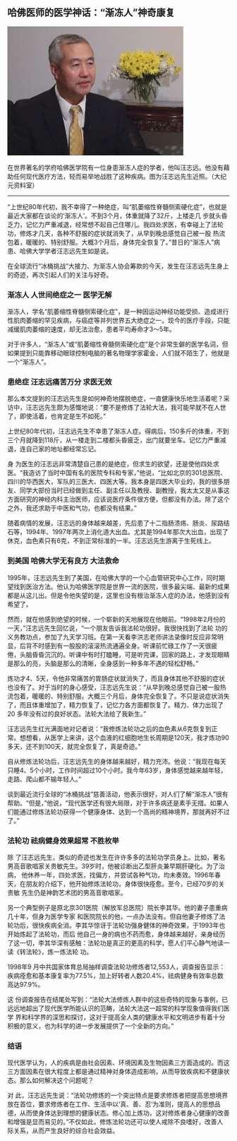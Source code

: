 ## 哈佛医师的医学神话：“渐冻人”神奇康复

![汪志远先生近照](../Images/wzy.jpg)

在世界著名的学府哈佛医学院有一位身患渐冻人症的学者，他叫汪志远。他没有藉助任何现代医疗方法，轻而易举地战胜了这种疾病。图为汪志远先生近照。（大纪元资料室）

---

“上世纪80年代初，我不幸得了一种绝症，叫“肌萎缩性脊髓侧索硬化症”，也就是最近大家都在谈论的‘渐冻人’。不到3个月，体重就降了32斤，上楼走几 步就头昏乏力，记忆力严重减退，经常想不起自己住哪儿。我四处求医，有幸碰上了法轮功，修炼才几天，各种不舒服的症状就消失了，从早到晚总感觉自己被一股 热流包着，暖暖的、特别舒服。大概3个月后，身体完全恢复了。”昔日的“渐冻人”病患、哈佛大学学者汪志远先生如是说。

在全球流行“冰桶挑战”大接力、为渐冻人协会筹款的今天，发生在汪志远先生身上的奇迹，再次引起人们的关注与好奇。

### 渐冻人 人世间绝症之一 医学无解

渐冻人，学名“肌萎缩性脊髓侧索硬化症”，是一种因运动神经功能受损、造成进行性肌肉萎缩的罕见疾病，与癌症等并列世界五大绝症之一。现今的医疗手段，只能减缓肌肉萎缩的速度，却无法治愈，患者平均寿命才3～5年。

对于许多人，“渐冻人”或“肌萎缩性脊髓侧索硬化症”是个非常生僻的医学名词，但如果提到只能靠移动眼球控制电脑的著名物理学家霍金，人们就不陌生了，他就是一个“渐冻人”。

### 患绝症 汪志远痛苦万分 求医无效

那么本文提到的汪志远先生是如何神奇地摆脱绝症，一直健康快乐地生活着呢？采访中，汪志远先生颇为感慨地说：“要不是修炼了法轮大法，我可能早就不在人世了，即使活着，也肯定是生不如死。”

上世纪80年代初，汪志远先生不幸患了渐冻人症。得病后，150多斤的体重，不到三个月就降到118斤，从一楼走到二楼都头昏疲乏，出门就要坐车。记忆力严重减退，连自己家的地址都经常忘记。

身 为医生的汪志远非常清楚自己患的是绝症，但求生的欲望，还是使他四处求医。“我造访了当时中国有名的医院专科和专家，”他说，“比如北京的301总医院、 四川的华西医大，军队的三医大、四医大等。我本身是四医大毕业的，我的很多朋友、同学大部份当时已经做到主任、副主任以及教授、副教授，我太太又是从事这 方面研究的神经内科主治医师，应该说医疗条件很方便，但都没有办法。除了这个之外，我还求助于中医和气功，也都没有结果。”

随着病情的发展，汪志远的身体越来越差，先后患了十二指肠溃疡、肠炎、尿路结石等，1994年、1997年两次上消化道大出血。尤其是1994年那次大出血，出现了休克，血色素只有6克，不到正常标准的一半。汪志远先生游离于生死线上。

### 到美国 哈佛大学无有良方 大法救命

1995年，汪志远先生到了美国，在哈佛大学的一个心血管研究中心工作，同时期望找到医治方法。他认为哈佛医学院是世界一流的医院，很多最尖端、最新的成果都是从这儿出。但是令他失望的是，这里也没有根治渐冻人症的办法，他感到没有希望了。

然而，就在他感到绝望的时候，一个崭新的天地展现在他眼前。“1998年2月份的一天，”汪志远先生回忆说，“一个朋友告诉我法轮功很好。我很快找到了法轮 功的义务教功点，参加了九天学习班。在第一天看李洪志老师讲法录像时反应非常明显，后背不时感到有一股股的滚滚热流通遍全身。听课前忙碌工作了一天很疲 倦，头脑昏昏沉沉的。听课中有时打瞌睡，可是听完课，回家的路上，才发现眼睛是那么的亮，头脑是那么的清晰，全身感到一种多年不遇的轻松舒畅。”

炼功才4、5天，令他非常痛苦的胃肠症状就消失了，而且身体其他不舒服的症状也没有了。对于当时的身心感受，汪志远先生说：“从早到晚总感觉自己被一股热流包着，暖暖的、特别舒服。大概三个月后，身体完全恢复了。不只是说症状消失了，而且体重增加了，精力恢复了，记忆力各方面都恢复了。精力、体力出现了20 多年没有过的良好状态。法轮大法给了我新生。”

汪志远先生红光满面地对记者说：“我修炼法轮功之后的血色素从6克恢复到正常。想想看，从医学上来讲，这个血液的红细胞地生长周期是120天，我才炼功90多天，还不到100天，就完全恢复了，真是奇迹。”

自从修炼法轮功后，汪志远先生的身体越来越好，精力充沛。他说：“我现在每天只睡4、5个小时，工作时间超过10个小时。我今年63岁，身体感觉越来越年轻，走路、爬山都不输年轻人。”

谈到最近流行全球的“冰桶挑战”慈善活动，他表示很好，对人们了解“渐冻人”很有帮助。“但是，”他说，“现代医学还有很大局限，对于许多病还是素手无措。如果人们能通过修炼法轮功获得一个健康身体、达到一个高尚的精神境界，那就再好不过了。”

### 法轮功 祛病健身效果超常 不胜枚举

除 了汪志远先生，类似的奇迹也发生在许许多多的法轮功学员身上。比如，著名男高音歌唱家关贵敏先生。39岁时，他被诊断出乙型肝炎兼早期肝硬化。为了治病， 他休养一年，四处求医，找偏方，并尝试各种气功，均未奏效。1996年春天，在朋友的介绍下，他开始修炼法轮功，身体很快痊愈。至今，已经70岁的关贵敏 先生仍是神韵艺术团的男高音歌唱家。

另一个典型例子是原北京301医院（解放军总医院）院长李其华。他的妻子患重病几十年，但身为医学专家 和医院院长的他，一点办法没有。但自他妻子修炼了法轮功后，很快疾病全消。李其华惊讶于法轮功强身健体的神奇效果，于1993年也开始炼起了法轮功，而后 他自己一身的病也不药而愈，身体越来越好，亲身经历了这一切，李其华深有感触：法轮功是真正的更高的科学，愿人们平心静气地读一读《转法轮》，炼一炼法轮 功。

1998年9 月中共国家体育总局抽样调查法轮功修炼者12,553人，调查报告显示：疾病痊愈和基本康复率为77.5%，加上好转者人数20.4%，祛病健身有效率总数高达97.9%。

这 份调查报告在结尾处写到：“法轮大法修炼人群中的这些奇特的现象与事例，已远远地超出了现代医学所能认识的范畴，法轮大法这一超常的科学现象值得我们医学 界和科学界的深思和探讨，这对于提高全人类的健康水平和文明进步有着十分积极的意义，也为科学的进一步发展提供了一个全新的方向。”

### 结语

现代医学认为，人的疾病是由社会因素、环境因素及生物因素三方面造成的。而这三方面因素在很大程度上都是通过精神对身体造成影响，从而导致疾病和不健康状态。那么如何解决这个问题呢？

对 此，汪志远先生说：“法轮功修炼的一个突出特点是要求修炼者把提高思想境界放在首位，要求修炼者在工作、生活中以‘真、善、忍’为准则，提高人的思想品 德，从而使身体达到理想的健康状态。修心加上炼功，这对修炼者身心健康的改善和增强是显而易见的。”不仅如此，修炼法轮功还可以使人戒除不良嗜好，改善人 际关系，从而产生良好的综合社会效益。